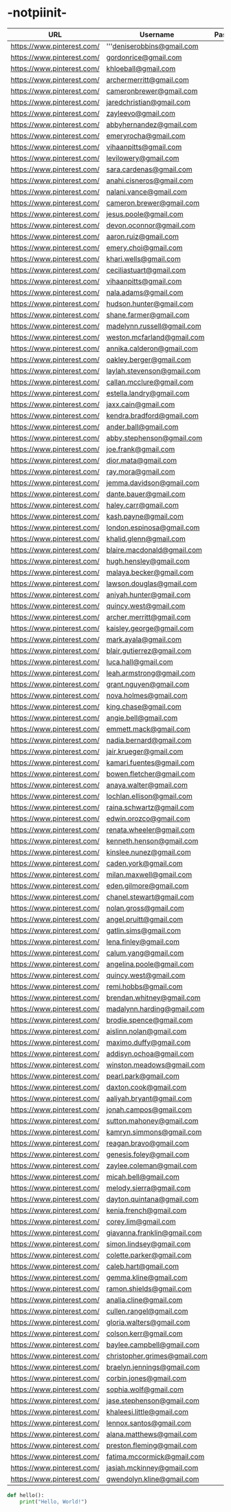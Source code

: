 # -notpiinit-
| URL                          | Username                     | Password       | Number |
|------------------------------|------------------------------|----------------|--------|
| https://www.pinterest.com/   | '''deniserobbins@gmail.com      | <n0tpiinit>    | 1      |
| https://www.pinterest.com/   | gordonrice@gmail.com         | <n0tpiinit>    | 2      |
| https://www.pinterest.com/   | khloeball@gmail.com          | <n0tpiinit>    | 3      |
| https://www.pinterest.com/   | archermerritt@gmail.com      | <n0tpiinit>    | 4      |
| https://www.pinterest.com/   | cameronbrewer@gmail.com      | <n0tpiinit>    | 5      |
| https://www.pinterest.com/   | jaredchristian@gmail.com     | <n0tpiinit>    | 6      |
| https://www.pinterest.com/   | zayleevo@gmail.com           | <n0tpiinit>    | 7      |
| https://www.pinterest.com/   | abbyhernandez@gmail.com      | <n0tpiinit>    | 8      |
| https://www.pinterest.com/   | emeryrocha@gmail.com         | <n0tpiinit>    | 9      |
| https://www.pinterest.com/   | vihaanpitts@gmail.com        | <n0tpiinit>    | 10     |
| https://www.pinterest.com/   | levilowery@gmail.com         | <n0tpiinit>    | 11     |
| https://www.pinterest.com/   | sara.cardenas@gmail.com      | <n0tpiinit>    | 12     |
| https://www.pinterest.com/   | anahi.cisneros@gmail.com     | <n0tpiinit>    | 13     |
| https://www.pinterest.com/   | nalani.vance@gmail.com       | <n0tpiinit>    | 14     |
| https://www.pinterest.com/   | cameron.brewer@gmail.com     | <n0tpiinit>    | 15     |
| https://www.pinterest.com/   | jesus.poole@gmail.com        | <n0tpiinit>    | 16     |
| https://www.pinterest.com/   | devon.oconnor@gmail.com      | <n0tpiinit>    | 17     |
| https://www.pinterest.com/   | aaron.ruiz@gmail.com         | <n0tpiinit>    | 18     |
| https://www.pinterest.com/   | emery.choi@gmail.com         | <n0tpiinit>    | 19     |
| https://www.pinterest.com/   | khari.wells@gmail.com        | <n0tpiinit>    | 20     |
| https://www.pinterest.com/   | ceciliastuart@gmail.com      | <n0tpiinit>    | 21     |
| https://www.pinterest.com/   | vihaanpitts@gmail.com        | <n0tpiinit>    | 22     |
| https://www.pinterest.com/   | nala.adams@gmail.com         | <n0tpiinit>    | 23     |
| https://www.pinterest.com/   | hudson.hunter@gmail.com      | <n0tpiinit>    | 24     |
| https://www.pinterest.com/   | shane.farmer@gmail.com       | <n0tpiinit>    | 25     |
| https://www.pinterest.com/   | madelynn.russell@gmail.com   | <n0tpiinit>    | 26     |
| https://www.pinterest.com/   | weston.mcfarland@gmail.com   | <n0tpiinit>    | 27     |
| https://www.pinterest.com/   | annika.calderon@gmail.com    | <n0tpiinit>    | 28     |
| https://www.pinterest.com/   | oakley.berger@gmail.com      | <n0tpiinit>    | 29     |
| https://www.pinterest.com/   | laylah.stevenson@gmail.com    | <n0tpiinit>    | 30     |
| https://www.pinterest.com/   | callan.mcclure@gmail.com     | <n0tpiinit>    | 31     |
| https://www.pinterest.com/   | estella.landry@gmail.com     | <n0tpiinit>    | 32     |
| https://www.pinterest.com/   | jaxx.cain@gmail.com          | <n0tpiinit>    | 33     |
| https://www.pinterest.com/   | kendra.bradford@gmail.com    | <n0tpiinit>    | 34     |
| https://www.pinterest.com/   | ander.ball@gmail.com         | <n0tpiinit>    | 35     |
| https://www.pinterest.com/   | abby.stephenson@gmail.com    | <n0tpiinit>    | 36     |
| https://www.pinterest.com/   | joe.frank@gmail.com          | <n0tpiinit>    | 37     |
| https://www.pinterest.com/   | dior.mata@gmail.com          | <n0tpiinit>    | 38     |
| https://www.pinterest.com/   | ray.mora@gmail.com           | <n0tpiinit>    | 39     |
| https://www.pinterest.com/   | jemma.davidson@gmail.com     | <n0tpiinit>    | 40     |
| https://www.pinterest.com/   | dante.bauer@gmail.com        | <n0tpiinit>    | 41     |
| https://www.pinterest.com/   | haley.carr@gmail.com         | <n0tpiinit>    | 42     |
| https://www.pinterest.com/   | kash.payne@gmail.com         | <n0tpiinit>    | 43     |
| https://www.pinterest.com/   | london.espinosa@gmail.com    | <n0tpiinit>    | 44     |
| https://www.pinterest.com/   | khalid.glenn@gmail.com       | <n0tpiinit>    | 45     |
| https://www.pinterest.com/   | blaire.macdonald@gmail.com    | <n0tpiinit>    | 46     |
| https://www.pinterest.com/   | hugh.hensley@gmail.com       | <n0tpiinit>    | 47     |
| https://www.pinterest.com/   | malaya.becker@gmail.com      | <n0tpiinit>    | 48     |
| https://www.pinterest.com/   | lawson.douglas@gmail.com     | <n0tpiinit>    | 49     |
| https://www.pinterest.com/   | aniyah.hunter@gmail.com      | <n0tpiinit>    | 50     |
| https://www.pinterest.com/   | quincy.west@gmail.com        | <n0tpiinit>    | 51     |
| https://www.pinterest.com/   | archer.merritt@gmail.com     | <n0tpiinit>    | 52     |
| https://www.pinterest.com/   | kaisley.george@gmail.com     | <n0tpiinit>    | 53     |
| https://www.pinterest.com/   | mark.ayala@gmail.com         | <n0tpiinit>    | 54     |
| https://www.pinterest.com/   | blair.gutierrez@gmail.com    | <n0tpiinit>    | 55     |
| https://www.pinterest.com/   | luca.hall@gmail.com          | <n0tpiinit>    | 56     |
| https://www.pinterest.com/   | leah.armstrong@gmail.com     | <n0tpiinit>    | 57     |
| https://www.pinterest.com/   | grant.nguyen@gmail.com       | <n0tpiinit>    | 58     |
| https://www.pinterest.com/   | nova.holmes@gmail.com        | <n0tpiinit>    | 59     |
| https://www.pinterest.com/   | king.chase@gmail.com         | <n0tpiinit>    | 60     |
| https://www.pinterest.com/   | angie.bell@gmail.com         | <n0tpiinit>    | 61     |
| https://www.pinterest.com/   | emmett.mack@gmail.com        | <n0tpiinit>    | 62     |
| https://www.pinterest.com/   | nadia.bernard@gmail.com      | <n0tpiinit>    | 63     |
| https://www.pinterest.com/   | jair.krueger@gmail.com       | <n0tpiinit>    | 64     |
| https://www.pinterest.com/   | kamari.fuentes@gmail.com     | <n0tpiinit>    | 65     |
| https://www.pinterest.com/   | bowen.fletcher@gmail.com     | <n0tpiinit>    | 66     |
| https://www.pinterest.com/   | anaya.walter@gmail.com       | <n0tpiinit>    | 67     |
| https://www.pinterest.com/   | lochlan.ellison@gmail.com    | <n0tpiinit>    | 68     |
| https://www.pinterest.com/   | raina.schwartz@gmail.com     | <n0tpiinit>    | 69     |
| https://www.pinterest.com/   | edwin.orozco@gmail.com       | <n0tpiinit>    | 70     |
| https://www.pinterest.com/   | renata.wheeler@gmail.com     | <n0tpiinit>    | 71     |
| https://www.pinterest.com/   | kenneth.henson@gmail.com     | <n0tpiinit>    | 72     |
| https://www.pinterest.com/   | kinslee.nunez@gmail.com      | <n0tpiinit>    | 73     |
| https://www.pinterest.com/   | caden.york@gmail.com         | <n0tpiinit>    | 74     |
| https://www.pinterest.com/   | milan.maxwell@gmail.com      | <n0tpiinit>    | 75     |
| https://www.pinterest.com/   | eden.gilmore@gmail.com       | <n0tpiinit>    | 76     |
| https://www.pinterest.com/   | chanel.stewart@gmail.com     | <n0tpiinit>    | 77     |
| https://www.pinterest.com/   | nolan.gross@gmail.com        | <n0tpiinit>    | 78     |
| https://www.pinterest.com/   | angel.pruitt@gmail.com       | <n0tpiinit>    | 79     |
| https://www.pinterest.com/   | gatlin.sims@gmail.com        | <n0tpiinit>    | 80     |
| https://www.pinterest.com/   | lena.finley@gmail.com        | <n0tpiinit>    | 81     |
| https://www.pinterest.com/   | calum.yang@gmail.com         | <n0tpiinit>    | 82     |
| https://www.pinterest.com/   | angelina.poole@gmail.com     | <n0tpiinit>    | 83     |
| https://www.pinterest.com/   | quincy.west@gmail.com        | <n0tpiinit>    | 84     |
| https://www.pinterest.com/   | remi.hobbs@gmail.com         | <n0tpiinit>    | 85     |
| https://www.pinterest.com/   | brendan.whitney@gmail.com    | <n0tpiinit>    | 86     |
| https://www.pinterest.com/   | madalynn.harding@gmail.com    | <n0tpiinit>    | 87     |
| https://www.pinterest.com/   | brodie.spence@gmail.com      | <n0tpiinit>    | 88     |
| https://www.pinterest.com/   | aislinn.nolan@gmail.com      | <n0tpiinit>    | 89     |
| https://www.pinterest.com/   | maximo.duffy@gmail.com       | <n0tpiinit>    | 90     |
| https://www.pinterest.com/   | addisyn.ochoa@gmail.com      | <n0tpiinit>    | 91     |
| https://www.pinterest.com/   | winston.meadows@gmail.com    | <n0tpiinit>    | 92     |
| https://www.pinterest.com/   | pearl.park@gmail.com         | <n0tpiinit>    | 93     |
| https://www.pinterest.com/   | daxton.cook@gmail.com        | <n0tpiinit>    | 94     |
| https://www.pinterest.com/   | aaliyah.bryant@gmail.com     | <n0tpiinit>    | 95     |
| https://www.pinterest.com/   | jonah.campos@gmail.com       | <n0tpiinit>    | 96     |
| https://www.pinterest.com/   | sutton.mahoney@gmail.com     | <n0tpiinit>    | 97     |
| https://www.pinterest.com/   | kamryn.simmons@gmail.com     | <n0tpiinit>    | 98     |
| https://www.pinterest.com/   | reagan.bravo@gmail.com       | <n0tpiinit>    | 99     |
| https://www.pinterest.com/   | genesis.foley@gmail.com      | <n0tpiinit>    | 100    |
| https://www.pinterest.com/   | zaylee.coleman@gmail.com     | <n0tpiinit>    | 101    |
| https://www.pinterest.com/   | micah.bell@gmail.com         | <n0tpiinit>    | 102    |
| https://www.pinterest.com/   | melody.sierra@gmail.com      | <n0tpiinit>    | 103    |
| https://www.pinterest.com/   | dayton.quintana@gmail.com    | <n0tpiinit>    | 104    |
| https://www.pinterest.com/   | kenia.french@gmail.com       | <n0tpiinit>    | 105    |
| https://www.pinterest.com/   | corey.lim@gmail.com          | <n0tpiinit>    | 106    |
| https://www.pinterest.com/   | giavanna.franklin@gmail.com   | <n0tpiinit>    | 107    |
| https://www.pinterest.com/   | simon.lindsey@gmail.com      | <n0tpiinit>    | 108    |
| https://www.pinterest.com/   | colette.parker@gmail.com     | <n0tpiinit>    | 109    |
| https://www.pinterest.com/   | caleb.hart@gmail.com         | <n0tpiinit>    | 110    |
| https://www.pinterest.com/   | gemma.kline@gmail.com        | <n0tpiinit>    | 111    |
| https://www.pinterest.com/   | ramon.shields@gmail.com      | <n0tpiinit>    | 112    |
| https://www.pinterest.com/   | analia.cline@gmail.com       | <n0tpiinit>    | 113    |
| https://www.pinterest.com/   | cullen.rangel@gmail.com      | <n0tpiinit>    | 114    |
| https://www.pinterest.com/   | gloria.walters@gmail.com     | <n0tpiinit>    | 115    |
| https://www.pinterest.com/   | colson.kerr@gmail.com        | <n0tpiinit>    | 116    |
| https://www.pinterest.com/   | baylee.campbell@gmail.com    | <n0tpiinit>    | 117    |
| https://www.pinterest.com/   | christopher.grimes@gmail.com | <n0tpiinit>    | 118    |
| https://www.pinterest.com/   | braelyn.jennings@gmail.com   | <n0tpiinit>    | 119    |
| https://www.pinterest.com/   | corbin.jones@gmail.com       | <n0tpiinit>    | 120    |
| https://www.pinterest.com/   | sophia.wolf@gmail.com        | <n0tpiinit>    | 121    |
| https://www.pinterest.com/   | jase.stephenson@gmail.com    | <n0tpiinit>    | 122    |
| https://www.pinterest.com/   | khaleesi.little@gmail.com    | <n0tpiinit>    | 123    |
| https://www.pinterest.com/   | lennox.santos@gmail.com      | <n0tpiinit>    | 124    |
| https://www.pinterest.com/   | alana.matthews@gmail.com     | <n0tpiinit>    | 125    |
| https://www.pinterest.com/   | preston.fleming@gmail.com    | <n0tpiinit>    | 126    |
| https://www.pinterest.com/   | fatima.mccormick@gmail.com   | <n0tpiinit>    | 127    |
| https://www.pinterest.com/   | jasiah.mckinney@gmail.com    | <n0tpiinit>    | 128    |
| https://www.pinterest.com/   | gwendolyn.kline@gmail.com    | <n0tpiinit>    | 129    |


```python
def hello():
    print("Hello, World!")
